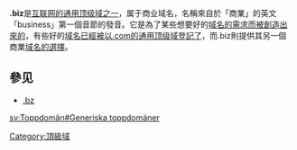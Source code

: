 **.biz**是[互联网的](../Page/互联网.md "wikilink")[通用顶级域之一](https://zh.wikipedia.org/wiki/通用顶级域 "wikilink")，属于商业域名，名稱來自於「商業」的英文「business」第一個音節的發音。它是為了某些想要好的[域名的需求而被創造出來的](../Page/域名.md "wikilink")，有些好的[域名已經被以](../Page/域名.md "wikilink")[.com的](../Page/.com.md "wikilink")[通用顶级域登記了](https://zh.wikipedia.org/wiki/通用顶级域 "wikilink")，而.biz則提供其另一個商業[域名的選擇](../Page/域名.md "wikilink")。

## 參见

  - [.bz](https://zh.wikipedia.org/wiki/.bz "wikilink")

[sv:Toppdomän\#Generiska
toppdomäner](https://zh.wikipedia.org/wiki/sv:Toppdomän#Generiska_toppdomäner "wikilink")

[Category:頂級域](https://zh.wikipedia.org/wiki/Category:頂級域 "wikilink")